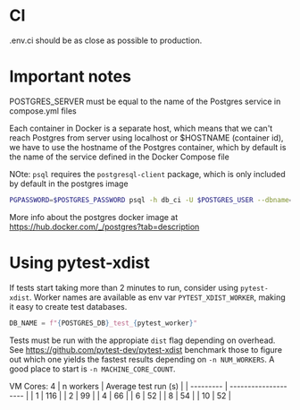 # CI

.env.ci should be as close as possible to production.

# Important notes

POSTGRES_SERVER must be equal to the name of the Postgres service in compose.yml files

Each container in Docker is a separate host, which means that we can't reach Postgres
from server using localhost or $HOSTNAME (container id), we have to use the hostname of the Postgres container,
which by default is the name of the service defined in the Docker Compose file

NOte: ``psql`` requires the ``postgresql-client`` package, which is only included by default in the postgres image

```bash
PGPASSWORD=$POSTGRES_PASSWORD psql -h db_ci -U $POSTGRES_USER --dbname=$POSTGRES_DB
```

More info about the postgres docker image at <https://hub.docker.com/_/postgres?tab=description>

# Using pytest-xdist

If tests start taking more than 2 minutes to run, consider using ``pytest-xdist``. Worker names are available as env var ``PYTEST_XDIST_WORKER``, making it easy to create test databases.

```python
DB_NAME = f"{POSTGRES_DB}_test_{pytest_worker}"
```

Tests must be run with the appropiate ``dist`` flag depending on overhead. See https://github.com/pytest-dev/pytest-xdist
benchmark those to figure out which one yields the fastest results depending on ``-n NUM_WORKERS``. A good place to start is ``-n MACHINE_CORE_COUNT``.

VM Cores: 4
| n workers | Average test run (s) |
| --------- | -------------------- |
| 1         | 116                  |
| 2         | 99                   |
| 4         | 66                   |
| 6         | 52                   |
| 8         | 54                   |
| 10        | 52                   |
